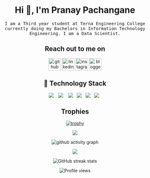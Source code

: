 <h1 align="center"> Hi 👋, I'm Pranay Pachangane</h1>
<!--<p align="center">
    <a href="https://github.com/Pranay-Pachangane"><img src="developer-dribbble.gif"/></a> 
</p> 
<h2 align="center"> 👨‍💻 Who am I?</h2>   -->
<p align="center">
  <samp>I am a Third year student at Terna Engineering College currently doing my Bachelors in Information Technology Engineering. 
I am a Data Scientist.
</samp><br>
</p>


<h2 align="center">Reach out to me on </h2>

<div align="center">

[<img align="center" src='https://cdn.jsdelivr.net/npm/simple-icons@3.0.1/icons/github.svg' alt='github' height='40'>](https://github.com/Pranay-Pachangane) 
[<img align="center" src='https://cdn.jsdelivr.net/npm/simple-icons@3.0.1/icons/linkedin.svg' alt='linkedin' height='40'>](https://www.linkedin.com/in/pranay-pachangane-8468541ab/) 
[<img align="center" src='https://cdn.jsdelivr.net/npm/simple-icons@3.0.1/icons/instagram.svg' alt='instagram' height='40'>](https://www.instagram.com/pranaynp7/) 
[<img align="center" src='https://cdn.jsdelivr.net/npm/simple-icons@3.0.1/icons/blogger.svg' alt='blogger' height='40'>](https://www.blogger.com/blog/posts/730931294157781533)
</div>
<h2 align="center"> 🔭 Technology Stack</h2>

<p align="center">
  <img src="https://img.shields.io/badge/C/C++%20-%2343853D.svg?&style=for-the-badge&logo=C/C++&logoColor=white" />&nbsp;&nbsp;&nbsp;
    <img src="https://img.shields.io/badge/html5%20-%2343853D.svg?&style=for-the-badge&logo=html5&logoColor=white"/>&nbsp;&nbsp;&nbsp;
<img src="https://img.shields.io/badge/css3%20-%2343853D.svg?&style=for-the-badge&logo=css3&logoColor=white"/>&nbsp;&nbsp;
<!-- <img src="https://img.shields.io/badge/javascript%20-%2343853D.svg?&style=for-the-badge&logo=javascript&logoColor=white " />&nbsp;&nbsp; -->
<img src="https://img.shields.io/badge/python%20-%2342853D.svg?&style=for-the-badge&logo=python&logoColor=white"/>&nbsp;&nbsp; 
<!-- <img src="https://img.shields.io/badge/git%20-%231572B6.svg?&style=for-the-badge&logo=git&logoColor=white"/>&nbsp;&nbsp; -->
<img src="https://img.shields.io/badge/Artificial%20Intelligence%20-%2342853D.svg?&style=for-the-badge&logo=Artificial%20Intelligence&logoColor=white" />&nbsp;&nbsp;
<img src="https://img.shields.io/badge/Machine%20Learning%20-%2343853D.svg?&style=for-the-badge&logo=Machine%20Learning&logoColor=white" />&nbsp;&nbsp;
    
 </p>
 
 <h2 align="center">Trophies</h2>
<div align="center">
    
[![trophy](https://github-profile-trophy.vercel.app/?username=Pranay-Pachangane)](https://github.com/ryo-ma/github-profile-trophy)
</div>

    
<div align="center">
    <img src="https://github-readme-stats.vercel.app/api?username=Pranay-Pachangane&count_private=true&show_icons=true&theme=tokyonight" />
</div>
    
 <div align="center">
     
     
![github activity graph](https://activity-graph.herokuapp.com/graph?username=Pranay-Pachangane&theme=dracula&layout=compact&title_color=FF69B4&hide_border=true&area=true)
</div>
 
<div align="center">
<img src="https://github-readme-stats.vercel.app/api/top-langs/?username=Pranay-Pachangane&layout=compact&theme=react&count_private=false" />
</div>

<div align="center">
    
![GitHub streak stats](https://github-readme-streak-stats.herokuapp.com/?user=Pranay-Pachangane)  
</div>
    
<div align="center">
        
![Profile views](https://gpvc.arturio.dev/Pranay-Pachangane)  
 </div>




